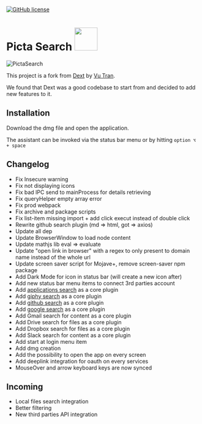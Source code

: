 [![GitHub license](https://img.shields.io/github/license/Pictarine/electron-picta-search.svg)](https://github.com/Pictarine/electron-picta-search/blob/master/LICENSE)

# Picta Search <img src="https://user-images.githubusercontent.com/1506323/79753368-1a2e9100-8316-11ea-9f91-d7c6f19f7077.png" width="60" height="60"> 

![PictaSearch](https://user-images.githubusercontent.com/1506323/79753045-92e11d80-8315-11ea-82f7-d629dbcdc96c.png)

This project is a fork from [Dext](https://github.com/DextApp/dext) by [Vu Tran](https://github.com/vutran/).

We found that Dext was a good codebase to start from and decided to add new features to it.

## Installation 

Download the dmg file and open the application.

The assistant can be invoked via the status bar menu or by hitting `option ⌥ + space`

## Changelog

* Fix Insecure warning
* Fix not displaying icons
* Fix bad IPC send to mainProcess for details retrieving
* Fix queryHelper empty array error
* Fix prod webpack
* Fix archive and package scripts
* Fix list-item missing import + add click execut instead of double click
* Rewrite github search plugin (md => html, got => axios)
* Update all dep
* Update BrowserWindow to load node content
* Update mathjs lib eval => evaluate
* Update "open link in browser" with a regex to only present to domain name instead of the whole url
* Update screen saver script for Mojave+, remove screen-saver npm package
* Add Dark Mode for icon in status bar (will create a new icon after)
* Add new status bar menu items to connect 3rd parties account
* Add [applications search](https://github.com/vutran/dext-darwin-applications-plugin) as a core plugin
* Add [giphy search](https://github.com/adnasa/dext-giphy-plugin) as a core plugin
* Add [github search](https://github.com/vutran/dext-github-plugin) as a core plugin
* Add [google search](https://github.com/justinpchang/dext-search-plugin) as a core plugin
* Add Gmail search for content as a core plugin
* Add Drive search for files as a core plugin
* Add Dropbox search for files as a core plugin
* Add Slack search for content as a core plugin
* Add start at login menu item
* Add dmg creation
* Add the possibility to open the app on every screen
* Add deeplink integration for oauth on every services
* MouseOver and arrow keyboard keys are now synced

## Incoming

* Local files search integration
* Better filtering
* New third parties API integration

